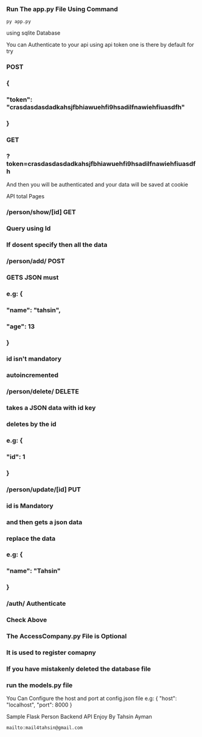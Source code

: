 ### Run The app.py File Using Command
    py app.py


using sqlite Database

You can Authenticate to your api using api token
one is there by default
for try
###     POST
###           {
###                 "token": "crasdasdasdadkahsjfbhiawuehfi9hsadilfnawiehfiuasdfh"
###            }
###      GET
###           ?token=crasdasdasdadkahsjfbhiawuehfi9hsadilfnawiehfiuasdfh

And then you will be authenticated and your data will be saved at cookie

API total Pages
###    /person/show/[id] GET
###        Query using Id
###        If dosent specify then all the data
###    /person/add/ POST
###        GETS JSON must
###        e.g: {
###            "name": "tahsin",
###            "age": 13
###        }
###        id isn't mandatory
###        autoincremented
###    /person/delete/ DELETE
###        takes a JSON data with id key
###        deletes by the id
###        e.g: {
###            "id": 1
###        }
###    /person/update/[id] PUT
###        id is Mandatory
###        and then gets a json data
###        replace the data
###        e.g: {
###            "name": "Tahsin"
###        }
###    /auth/ Authenticate
###        Check Above
###    The AccessCompany.py File is Optional
###    It is used to register comapny
###    If you have mistakenly deleted the database file
###    run the models.py file

You Can Configure the host and port at config.json file
e.g: {
    "host": "localhost",
    "port": 8000
}

Sample Flask Person Backend API
Enjoy
    By Tahsin Ayman

    mailto:mail4tahsin@gmail.com
    

